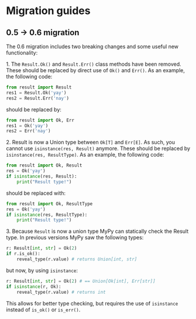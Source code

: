# Migration guides

## 0.5 -> 0.6 migration

The 0.6 migration includes two breaking changes and some useful new functionality:

1\. The `Result.Ok()` and `Result.Err()` class methods have been removed. 
These should be replaced by direct use of `Ok()` and `Err()`. As an example, the following code:

```python
from result import Result
res1 = Result.Ok('yay')
res2 = Result.Err('nay')
```

should be replaced by:

```python
from result import Ok, Err
res1 = Ok('yay')
res2 = Err('nay')
```

2\. Result is now a Union type between `Ok[T]` and `Err[E]`. As such, you cannot use `isinstance(res, Result)` anymore.
These should be replaced by `isinstance(res, ResultType)`. As an example, the following code:

```python
from result import Ok, Result
res = Ok('yay')
if isinstance(res, Result):
    print("Result type!")
``` 

should be replaced with:

```python
from result import Ok, ResultType
res = Ok('yay')
if isinstance(res, ResultType):
    print("Result type!")
```

3\. Because `Result` is now a union type MyPy can statically check the Result type.
 In previous versions MyPy saw the following types:

```python
r: Result[int, str] = Ok(2)
if r.is_ok():
    reveal_type(r.value) # returns Union[int, str]
```

but now, by using `isinstance`:

```python
r: Result[int, str] = Ok(2) # == Union[Ok[int], Err[str]]
if isinstance(r, Ok):
    reveal_type(r.value) # returns int
```

This allows for better type checking, but requires the use of `isinstance` instead of `is_ok()` or `is_err()`.

